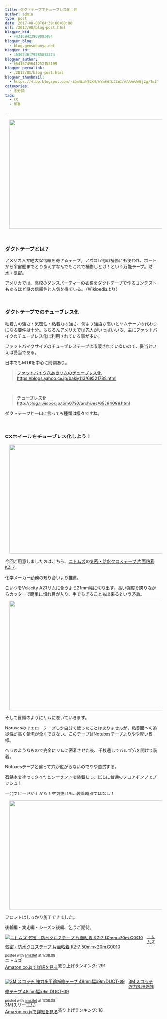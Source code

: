 ```yaml
---
title: ダクトテープでチューブレス化：序
author: admin
type: post
date: 2017-08-08T04:39:00+00:00
url: /2017/08/blog-post.html
blogger_bid:
  - 443169423969093484
blogger_blog:
  - blog.gensobunya.net
blogger_id:
  - 3536246179285853324
blogger_author:
  - 05415749641252153199
blogger_permalink:
  - /2017/08/blog-post.html
blogger_thumbnail:
  - https://4.bp.blogspot.com/-iDmNLzWE2XM/WYm6WfLJ2WI/AAAAAAABj2g/Ts2TY8B5r6cJhBEpXS6FLRmOxvsa4MgqQCKgBGAs/s640/DSC_7833.JPG
categories:
  - 未分類
tags:
  - CX
  - MTB

---
```

<div class="separator" style="clear: both; text-align: center;">
  <a style="margin-left: 1em; margin-right: 1em;" href="https://4.bp.blogspot.com/-iDmNLzWE2XM/WYm6WfLJ2WI/AAAAAAABj2g/Ts2TY8B5r6cJhBEpXS6FLRmOxvsa4MgqQCKgBGAs/s1600/DSC_7833.JPG"><img src="https://blog.gensobunya.net/wp-content/uploads/2017/08/DSC_7833.jpg" width="640" height="360" border="0" data-original-height="900" data-original-width="1600" /></a>
</div>

&nbsp;

### ダクトテープとは？

アメリカ人が絶大な信頼を寄せるテープ。アポロ17号の補修にも使われ、ボートから宇宙船までとりあえずなんでもこれで補修しとけ！という万能テープ。防水・気密。

アメリカでは、高校のダンスパーティーの衣装をダクトテープで作るコンテストもあるほど謎の信頼性と人気を得ている。（<a href="https://ja.wikipedia.org/wiki/%E3%83%80%E3%82%AF%E3%83%88%E3%83%86%E3%83%BC%E3%83%97" target="_blank" rel="noopener">Wikipedia</a>より）

&nbsp;

### ダクトテープでのチューブレス化

粘着力の強さ・気密性・粘着力の強さ、何より強度が高いとリムテープの代わりになる要件は十分。もちろんアメリカでは先人がいっぱいいる、主にファットバイクのチューブレス化に利用されている事が多い。
   
ファットバイクサイズのチューブレステープは市販されていないので、妥当といえば妥当である。

日本でもMTBを中心に前例あり。

<blockquote class="tr_bq">
  <p>
    <a href="https://blogs.yahoo.co.jp/bakiy113/69521789.html">ファットバイク穴あきリムのチューブレス化</a><br /> <a href="https://blogs.yahoo.co.jp/bakiy113/69521789.html">https://blogs.yahoo.co.jp/bakiy113/69521789.html</a>
  </p>
</blockquote>

&nbsp;

<blockquote class="tr_bq">
  <p>
    <a href="http://blog.livedoor.jp/tom0730/archives/65264086.html">チューブレス化</a><br /> <a href="http://blog.livedoor.jp/tom0730/archives/65264086.html">http://blog.livedoor.jp/tom0730/archives/65264086.html</a>
  </p>
</blockquote>

ダクトテープと一口に言っても種類は様々ですね。

&nbsp;

### CXホイールをチューブレス化しよう！

<div class="separator" style="clear: both; text-align: center;">
  <a style="margin-left: 1em; margin-right: 1em;" href="https://3.bp.blogspot.com/-X5iFm5cCn8k/WYm9CROd-II/AAAAAAABj20/ynTUIhOMqOkoYg-K9Ge9Kj2VDUJ2UcUyQCKgBGAs/s1600/DSC_7832.JPG"><img src="https://blog.gensobunya.net/wp-content/uploads/2017/08/DSC_7832.jpg" width="640" height="360" border="0" data-original-height="900" data-original-width="1600" /></a>
</div>

今回ご用意しましたのはこちら、<a href="http://amzn.to/2vLbShE" target="_blank" rel="noopener">ニトムズ</a>の<a href="http://amzn.to/2vLtIRN" target="_blank" rel="noopener">気密・防水クロステープ 片面粘着 KZ-7</a>。
   
化学メーカー勤務の知り合いより推薦。

こいつをVelocity A23リムに合うよう21mm幅に切り出す。高い強度を誇りながらカッターで簡単に切れ目が入り、手でちぎることも出来るという矛盾。

<div class="separator" style="clear: both; text-align: center;">
  <a style="margin-left: 1em; margin-right: 1em;" href="https://2.bp.blogspot.com/-xbnsP04kXUk/WYm9z4PdfvI/AAAAAAABj3A/9964tlAb9F8F2_pp8t7Gw_bSII_I__EaQCKgBGAs/s1600/DSC_7833.JPG"><img src="https://blog.gensobunya.net/wp-content/uploads/2017/08/DSC_7833-1.jpg" width="640" height="360" border="0" data-original-height="900" data-original-width="1600" /></a>
</div>

そして冒頭のようにリムに巻いていきます。
   
Notubesのイエローテープしか自分で使ったことはありませんが、粘着面への追従性が高く気泡が全くできない。このテープはNotubesテープよりやや厚い模様。

ヘラのようなもので完全にリムに密着させた後、千枚通しでバルブ穴を開けて装着。
   
Notubesテープと違って穴が広がらないのでやや苦労する。

石鹸水を塗ってタイヤとシーラントを装着して、試しに普通のフロアポンプでプッシュ！
   
一発でビードが上がる！空気抜けも…装着時点ではなし！

<div class="separator" style="clear: both; text-align: center;">
  <a style="margin-left: 1em; margin-right: 1em;" href="https://4.bp.blogspot.com/-TIXSiiLa2pk/WYm-_8CCqAI/AAAAAAABj3Q/o5ItK2E2CVQo-P8AvoNoHXxEvgJmw4TPACKgBGAs/s1600/DSC_7834.JPG"><img src="https://blog.gensobunya.net/wp-content/uploads/2017/08/DSC_7834.jpg" width="640" height="360" border="0" data-original-height="900" data-original-width="1600" /></a>
</div>

フロントはしっかり施工できました。
   
後輪編・実走編・シーズン後編、乞うご期待。

<div class="amazlet-box" style="margin-bottom: 0px;">
  <div class="amazlet-image" style="float: left; margin: 0px 12px 1px 0px;">
    <a href="http://www.amazon.co.jp/exec/obidos/ASIN/B004JLGARI/gensobunya-22/ref=nosim/" target="_blank" rel="noopener" name="amazletlink"><img style="border: none;" src="https://images-fe.ssl-images-amazon.com/images/I/51zaNnHS5yL._SL160_.jpg" alt="ニトムズ 気密・防水クロステープ 片面粘着 KZ-7 50mm×20m G0010" /></a>
  </div>
  
  <div class="amazlet-info" style="line-height: 120%; margin-bottom: 10px;">
    <div class="amazlet-name" style="line-height: 120%; margin-bottom: 10px;">
<p>
  <a href="http://www.amazon.co.jp/exec/obidos/ASIN/B004JLGARI/gensobunya-22/ref=nosim/" target="_blank" rel="noopener" name="amazletlink">ニトムズ 気密・防水クロステープ 片面粘着 KZ-7 50mm×20m G0010</a>
</p>

<div class="amazlet-powered-date" style="font-size: 80%; line-height: 120%; margin-top: 5px;">
  posted with <a title="amazlet" href="http://www.amazlet.com/" target="_blank" rel="noopener">amazlet</a> at 17.08.08
</div>

    
<div class="amazlet-detail">
ニトムズ<br /> 売り上げランキング: 291

    
<div class="amazlet-sub-info" style="float: left;">
<div class="amazlet-link" style="margin-top: 5px;">
  <a href="http://www.amazon.co.jp/exec/obidos/ASIN/B004JLGARI/gensobunya-22/ref=nosim/" target="_blank" rel="noopener" name="amazletlink">Amazon.co.jpで詳細を見る</a>
</div>

  </div>
  
  <div class="amazlet-footer" style="clear: left;">
     
  </div>
</div>

<div class="amazlet-box" style="margin-bottom: 0px;">
  <div class="amazlet-image" style="float: left; margin: 0px 12px 1px 0px;">
    <a href="http://www.amazon.co.jp/exec/obidos/ASIN/B002P800MS/gensobunya-22/ref=nosim/" target="_blank" rel="noopener" name="amazletlink"><img style="border: none;" src="https://images-fe.ssl-images-amazon.com/images/I/5188GJ%2BiTQL._SL160_.jpg" alt="3M スコッチ 強力多用途補修テープ 48mm幅x9m DUCT-09" /></a>
  </div>
  
  <div class="amazlet-info" style="line-height: 120%; margin-bottom: 10px;">
    <div class="amazlet-name" style="line-height: 120%; margin-bottom: 10px;">
<p>
  <a href="http://www.amazon.co.jp/exec/obidos/ASIN/B002P800MS/gensobunya-22/ref=nosim/" target="_blank" rel="noopener" name="amazletlink">3M スコッチ 強力多用途補修テープ 48mm幅x9m DUCT-09</a>
</p>

<div class="amazlet-powered-date" style="font-size: 80%; line-height: 120%; margin-top: 5px;">
  posted with <a title="amazlet" href="http://www.amazlet.com/" target="_blank" rel="noopener">amazlet</a> at 17.08.08
</div>

    
<div class="amazlet-detail">
3M(スリーエム)<br /> 売り上げランキング: 18

    
<div class="amazlet-sub-info" style="float: left;">
<div class="amazlet-link" style="margin-top: 5px;">
  <a href="http://www.amazon.co.jp/exec/obidos/ASIN/B002P800MS/gensobunya-22/ref=nosim/" target="_blank" rel="noopener" name="amazletlink">Amazon.co.jpで詳細を見る</a>
</div>

  </div>
  
  <div class="amazlet-footer" style="clear: left;">
     
  </div>
</div>